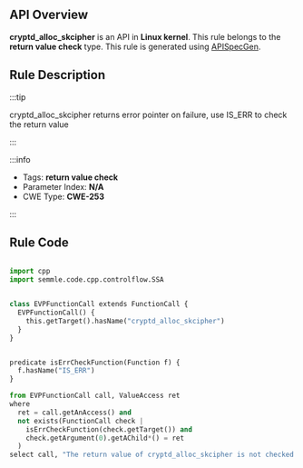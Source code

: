 ---
---


## API Overview
**cryptd_alloc_skcipher** is an API in **Linux kernel**. This rule belongs to the **return value check** type. This rule is generated using [APISpecGen](../../tools/APISpecGen).
## Rule Description

:::tip

cryptd_alloc_skcipher returns error pointer on failure, use IS_ERR to check the return value

:::

:::info

- Tags: **return value check**
- Parameter Index: **N/A**
- CWE Type: **CWE-253**

:::

## Rule Code
```python

import cpp
import semmle.code.cpp.controlflow.SSA


class EVPFunctionCall extends FunctionCall {
  EVPFunctionCall() {
    this.getTarget().hasName("cryptd_alloc_skcipher")
  }
}


predicate isErrCheckFunction(Function f) {
  f.hasName("IS_ERR") 
}

from EVPFunctionCall call, ValueAccess ret
where
  ret = call.getAnAccess() and
  not exists(FunctionCall check |
    isErrCheckFunction(check.getTarget()) and
    check.getArgument(0).getAChild*() = ret
  )
select call, "The return value of cryptd_alloc_skcipher is not checked with IS_ERR."
    
```